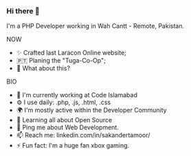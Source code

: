 ### Hi there 👋

<!--
**sakandertamoor/sakandertamoor** is a ✨ _special_ ✨ repository because its `README.md` (this file) appears on your GitHub profile.

Here are some ideas to get you started:

- 🔭 I’m currently working on ...
- 🌱 I’m currently learning ...
- 👯 I’m looking to collaborate on ...
- 🤔 I’m looking for help with ...
- 💬 Ask me about ...
- 📫 How to reach me: ...
- 😄 Pronouns: ...
- ⚡ Fun fact: ...
-->


I'm a PHP Developer working in Wah Cantt - Remote, Pakistan.

NOW

 - ✨ Crafted last Laracon Online website;
- 🇵🇹 Planing the "Tuga-Co-Op";
- 🍑 What about this?

BIO

- 🏢 I'm currently working at Code Islamabad
- ⚙️ I use daily: .php, .js, .html, .css
- 🌍 I'm mostly active within the Developer Community
- 🌱 Learning all about Open Source
- 💬 Ping me about Web Development.
- 📫 Reach me: linkedin.com/in/sakandertamoor/
- ⚡️ Fun fact: I'm a huge fan xbox gaming.
